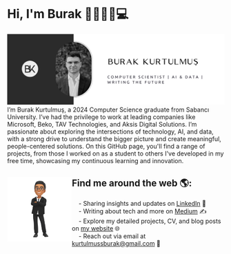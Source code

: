 # Hi, I'm Burak 👋👨🏻‍🎓💻

<img src="https://raw.githubusercontent.com/bkurtulmus/bkurtulmus/master/gh-header-image-cropped.png" alt="banner that says Burak Kurtulmuş - Computer Scientist | AI & Data | Writing the Future alongside a photo of Burak and logo of Burak Kurtulmus">
I’m Burak Kurtulmuş, a 2024 Computer Science graduate from Sabancı University. I’ve had the privilege to work at leading companies like Microsoft, Beko, TAV Technologies, and Aksis Digital Solutions. I’m passionate about exploring the intersections of technology, AI, and data, with a strong drive to understand the bigger picture and create meaningful, people-centered solutions. On this GitHub page, you'll find a range of projects, from those I worked on as a student to others I've developed in my free time, showcasing my continuous learning and innovation.


## Find me around the web 🌎: <a href="#"><img align="left" width="150" height="150" src="https://raw.githubusercontent.com/bkurtulmus/bkurtulmus/master/bkurtulmus-cartoon.png"></a>
&nbsp;&nbsp;&nbsp;&nbsp;- Sharing insights and updates on <a href="https://www.linkedin.com/in/burakkurtulmus/">LinkedIn</a> 💼<br>
&nbsp;&nbsp;&nbsp;&nbsp;- Writing about tech and more on <a href="https://medium.com/@bkurtulmus">Medium</a> ✍️<br>
&nbsp;&nbsp;&nbsp;&nbsp;- Explore my detailed projects, CV, and blog posts on <a href="https://bkurtulmusblog.wixsite.com/site">my website</a> 🌐<br>
&nbsp;&nbsp;&nbsp;&nbsp;- Reach out via email at <a href="mailto:kurtulmussburak@gmail.com">kurtulmussburak@gmail.com</a> 📧


